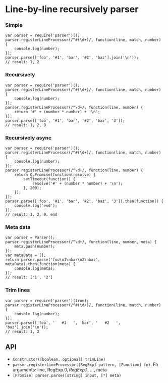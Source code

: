 # Line-by-line recursively parser

### Simple

    var parser = require('parser')();
    parser.registerLineProcessor(/^#(\d+)/, function(line, match, number) {
        console.log(number);
    });
    parser.parse(['foo', '#1', 'bar', '#2', 'baz'].join('\n'));
    // result: 1, 2

### Recursively

    var parser = require('parser')();
    parser.registerLineProcessor(/^#(\d+)/, function(line, match, number) {
        console.log(number);
    });
    parser.registerLineProcessor(/^\d+/, function(line, number) {
        return '#' + (number * number) + '\n';
    });
    parser.parse(['foo', '#1', 'bar', '#2', 'baz', '3']);
    // result: 1, 2, 9

### Recursively async

    var parser = require('parser')();
    parser.registerLineProcessor(/^#(\d+)/, function(line, match, number) {
        console.log(number);
    });
    parser.registerLineProcessor(/^\d+/, function(line, number) {
        return Q.Promise(function(resolve) {
            setTimeout(function() {
                resolve('#' + (number * number) + '\n');
            }, 200);
        });
    });
    parser.parse(['foo', '#1', 'bar', '#2', 'baz', '3']).then(function() {
        console.log('end');
    });
    // result: 1, 2, 9, end

### Meta data

    var parser = Parser();
    parser.registerLineProcessor(/^\d+/, function(line, number, meta) {
        meta.push(number);
    });
    var metaData = [];
    return parser.parse('foo\n1\nbar\n2\nbaz', metaData).then(function(meta) {
        console.log(meta);
    });
    // result: ['1', '2']

### Trim lines

    var parser = require('parser')(true);
    parser.registerLineProcessor(/^#(\d+)/, function(line, match, number) {
        console.log(number);
    });
    parser.parse(['foo', '   #1   ', 'bar', '   #2   ', 'baz'].join('\n'));
    // result: 1, 2


## API

* `Constructor([boolean, optional] trimLine)`
* `parser.registerLineProcessor([RegExp] pattern, [Function] fn)`. Fn arguments: line, RegExp.$0, RegExp.$1, ..., meta
* `[Promise] parser.parse([string] input, [*] meta)`
